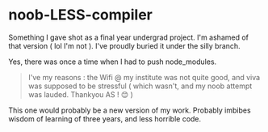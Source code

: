 # noob-LESS-compiler

Something I gave shot as a final year undergrad project.
I'm ashamed of that version ( lol I'm not ). I've proudly buried it under the silly branch.

Yes, there was once a time when I had to push node_modules. 

> I've my reasons : the Wifi @ my institute was not quite good, and viva was supposed to be stressful ( which wasn't, and my noob attempt was lauded. Thankyou AS ! 😊 )

This one would probably be a new version of my work.
Probably imbibes wisdom of learning of three years, and less horrible code.
